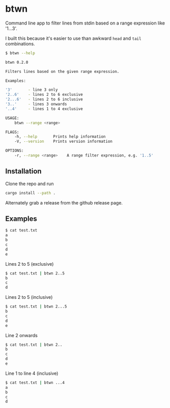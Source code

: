 
# btwn

Command line app to filter lines from stdin based on a range expression like '1...3'.

I built this because it's easier to use than awkward `head` and `tail` combinations.

```bash
$ btwn --help

btwn 0.2.0

Filters lines based on the given range expression.

Examples:

'3'       - line 3 only
'2..6'    - lines 2 to 6 exclusive
'2...6'   - lines 2 to 6 inclusive
'3..'     - lines 3 onwards
'..4'     - lines 1 to 4 exclusive

USAGE:
    btwn --range <range>

FLAGS:
    -h, --help       Prints help information
    -V, --version    Prints version information

OPTIONS:
    -r, --range <range>    A range filter expression, e.g. '1..5'
```

## Installation

Clone the repo and run

```bash
cargo install --path .
```

Alternately grab a release from the github release page.


## Examples


```bash
$ cat test.txt
a
b
c
d
e
```

Lines 2 to 5 (exclusive)

```bash
$ cat test.txt | btwn 2..5
b
c
d
```

Lines 2 to 5 (inclusive)

```bash
$ cat test.txt | btwn 2...5
b
c
d
e
```

Line 2 onwards

```bash
$ cat test.txt | btwn 2..
b
c
d
e
```

Line 1 to line 4 (inclusive)

```bash
$ cat test.txt | btwn ...4
a
b
c
d
```
